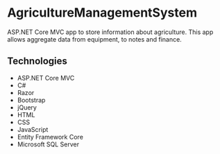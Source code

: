 # AgricultureManagementSystem
ASP.NET Core MVC app to store information about agriculture.
This app allows aggregate data from equipment, to notes and finance.

## Technologies
* ASP.NET Core MVC
* C#
* Razor
* Bootstrap
* jQuery
* HTML
* CSS
* JavaScript
* Entity Framework Core
* Microsoft SQL Server
